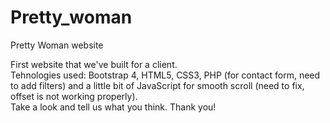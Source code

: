 # Pretty_woman
Pretty Woman website

First website that we've built for a client.<br>
Tehnologies used: Bootstrap 4, HTML5, CSS3, PHP (for contact form, need to add filters) and a little bit of JavaScript for smooth scroll (need to fix, offset is not working properly).<br>
Take a look and tell us what you think. Thank you!<br>
